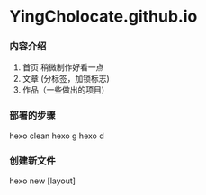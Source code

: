 # YingCholocate.github.io

### 内容介绍

1. 首页 稍微制作好看一点
2. 文章 (分标签，加锁标志)
3. 作品（一些做出的项目)

### 部署的步骤

hexo clean
hexo g
hexo d

### 创建新文件

hexo new [layout] <title>
如果没有设置 layout 的话，默认使用 \_config.yml 中的 default_layout 参数代替。如果标题包含空格的话，请使用引号括起来

### 文件夹介绍

1. scaffolds 设置模板格式:post；draft :草稿；

### blog 技术方案调研

#### 主题制作介绍

1. 使用[Tailwindcss ui] (https://www.tailwindcss.cn/)框架编写。
   （1）为什么使用：

- 只需书写 HTML 代码，无需书写 css，即可快速构建完整
- 体积小，不包含任何用不到的 css 代码
- 响应式页面的设计，不用写一大堆媒体查询
  （2） 适用于：react、vue、using HTML and own js

#### 框架使用

1. 使用 Hexo+next.js 快速搭建 blog
2. 使用 react+next.js 制作
